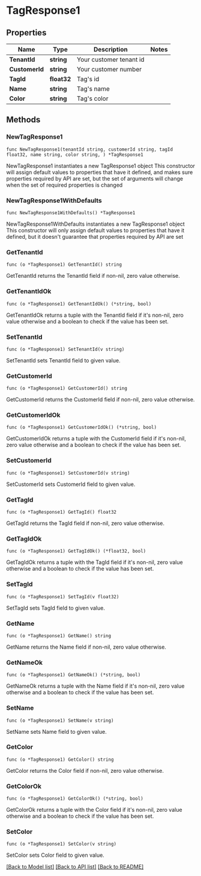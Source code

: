 # TagResponse1

## Properties

Name | Type | Description | Notes
------------ | ------------- | ------------- | -------------
**TenantId** | **string** | Your customer tenant id | 
**CustomerId** | **string** | Your customer number | 
**TagId** | **float32** | Tag&#39;s id | 
**Name** | **string** | Tag&#39;s name | 
**Color** | **string** | Tag&#39;s color | 

## Methods

### NewTagResponse1

`func NewTagResponse1(tenantId string, customerId string, tagId float32, name string, color string, ) *TagResponse1`

NewTagResponse1 instantiates a new TagResponse1 object
This constructor will assign default values to properties that have it defined,
and makes sure properties required by API are set, but the set of arguments
will change when the set of required properties is changed

### NewTagResponse1WithDefaults

`func NewTagResponse1WithDefaults() *TagResponse1`

NewTagResponse1WithDefaults instantiates a new TagResponse1 object
This constructor will only assign default values to properties that have it defined,
but it doesn't guarantee that properties required by API are set

### GetTenantId

`func (o *TagResponse1) GetTenantId() string`

GetTenantId returns the TenantId field if non-nil, zero value otherwise.

### GetTenantIdOk

`func (o *TagResponse1) GetTenantIdOk() (*string, bool)`

GetTenantIdOk returns a tuple with the TenantId field if it's non-nil, zero value otherwise
and a boolean to check if the value has been set.

### SetTenantId

`func (o *TagResponse1) SetTenantId(v string)`

SetTenantId sets TenantId field to given value.


### GetCustomerId

`func (o *TagResponse1) GetCustomerId() string`

GetCustomerId returns the CustomerId field if non-nil, zero value otherwise.

### GetCustomerIdOk

`func (o *TagResponse1) GetCustomerIdOk() (*string, bool)`

GetCustomerIdOk returns a tuple with the CustomerId field if it's non-nil, zero value otherwise
and a boolean to check if the value has been set.

### SetCustomerId

`func (o *TagResponse1) SetCustomerId(v string)`

SetCustomerId sets CustomerId field to given value.


### GetTagId

`func (o *TagResponse1) GetTagId() float32`

GetTagId returns the TagId field if non-nil, zero value otherwise.

### GetTagIdOk

`func (o *TagResponse1) GetTagIdOk() (*float32, bool)`

GetTagIdOk returns a tuple with the TagId field if it's non-nil, zero value otherwise
and a boolean to check if the value has been set.

### SetTagId

`func (o *TagResponse1) SetTagId(v float32)`

SetTagId sets TagId field to given value.


### GetName

`func (o *TagResponse1) GetName() string`

GetName returns the Name field if non-nil, zero value otherwise.

### GetNameOk

`func (o *TagResponse1) GetNameOk() (*string, bool)`

GetNameOk returns a tuple with the Name field if it's non-nil, zero value otherwise
and a boolean to check if the value has been set.

### SetName

`func (o *TagResponse1) SetName(v string)`

SetName sets Name field to given value.


### GetColor

`func (o *TagResponse1) GetColor() string`

GetColor returns the Color field if non-nil, zero value otherwise.

### GetColorOk

`func (o *TagResponse1) GetColorOk() (*string, bool)`

GetColorOk returns a tuple with the Color field if it's non-nil, zero value otherwise
and a boolean to check if the value has been set.

### SetColor

`func (o *TagResponse1) SetColor(v string)`

SetColor sets Color field to given value.



[[Back to Model list]](../README.md#documentation-for-models) [[Back to API list]](../README.md#documentation-for-api-endpoints) [[Back to README]](../README.md)


